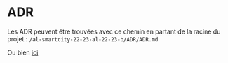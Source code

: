 # ADR

Les ADR peuvent être trouvées avec ce chemin en partant de la racine du projet : `/al-smartcity-22-23-al-22-23-b/ADR/ADR.md`

Ou bien [ici]()
